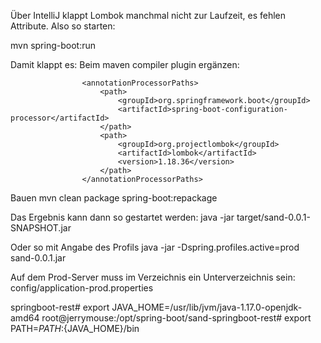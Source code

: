 Über IntelliJ klappt Lombok manchmal nicht zur Laufzeit, es fehlen Attribute.
Also so starten:

mvn spring-boot:run

Damit klappt es: Beim maven compiler plugin ergänzen:

					<annotationProcessorPaths>
						<path>
							<groupId>org.springframework.boot</groupId>
							<artifactId>spring-boot-configuration-processor</artifactId>
						</path>
						<path>
							<groupId>org.projectlombok</groupId>
							<artifactId>lombok</artifactId>
							<version>1.18.36</version>
						</path>
					</annotationProcessorPaths>


Bauen
mvn clean package spring-boot:repackage

Das Ergebnis kann dann so gestartet werden:
java -jar target/sand-0.0.1-SNAPSHOT.jar 

Oder so mit Angabe des Profils
java -jar -Dspring.profiles.active=prod sand-0.0.1.jar 

Auf dem Prod-Server muss im Verzeichnis ein Unterverzeichnis sein:
config/application-prod.properties

springboot-rest# export JAVA_HOME=/usr/lib/jvm/java-1.17.0-openjdk-amd64
root@jerrymouse:/opt/spring-boot/sand-springboot-rest# export PATH=${PATH}:${JAVA_HOME}/bin
